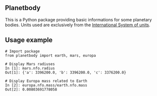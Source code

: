 **Planetbody**
--
This is a Python package providing basic informations for some planetary bodies.
Units used are exclusively from the [International System of units][1].

**Usage example**
--
```
# Import package
from planetbody import earth, mars, europa

# Display Mars radiuses
In [1]: mars.nfo.radius
Out[1]: {'a': 3396200.0, 'b': 3396200.0, 'c': 3376200.0}

# Display Europa mass related to Earth
In [2]: europa.nfo.mass/earth.nfo.mass
Out[2]: 0.00803691778058
```

  [1]: https://en.wikipedia.org/?title=International_System_of_Units
